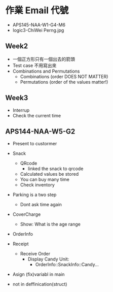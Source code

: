 # 作業 Email 代號

- APS145-NAA-W1-G4-M6
- logic3-ChiWei Perng.jpg

## Week2

- 一個正方形只有一個出去的箭頭
- Test case 不用寫出來
- Combinations and Permutations
  - Combinations (order DOES NOT MATTER)
  - Permutations (order of the values matter!)

## Week3

- Interrup
- Check the current time

## APS144-NAA-W5-G2

- Present to custormer
- Snack
  - QRcode
    - linked the snack to qrcode
  - Calculated values be stored
  - You can buy many time
  - Check inventory
- Parking is a two step
  - Dont ask time again
- CoverCharge
  - Show: What is the age range

- OrderInfo

- Receipt
  - Receive Order
    - Display Candy Unit:
      - OrderInfo::SnackInfo::Candy...

- Asign (fix)variabl in main
- not in deffinication(struct)
